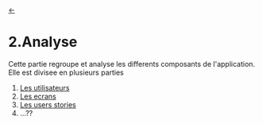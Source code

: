 <link rel="stylesheet" href="style.css"/>

[<p><span class="icon-big">&#8592;</span>](./0-table-des-matieres.md)
# 2.Analyse

Cette partie regroupe et analyse les differents composants de l'application.
Elle est divisee en plusieurs parties

1. [Les utilisateurs](./2-1-utilisateurs.md)
2. [Les ecrans](./2-2-ecrans.md)
3. [Les users stories](./2-3-users-stories.md)
4. ...??